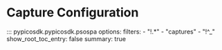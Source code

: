 <!-- Copyright (C) 2025-2025 Pico Technology Ltd. See LICENSE file for terms. -->
# Capture Configuration

::: pypicosdk.pypicosdk.psospa
    options:
        filters:
        - "!.*"
        - "captures"
        - "!^_"
        show_root_toc_entry: false
        summary: true